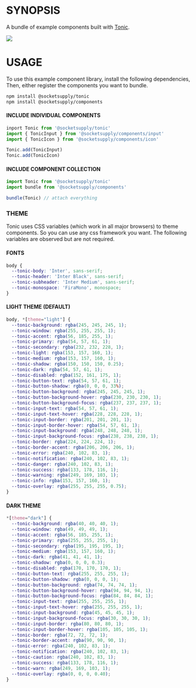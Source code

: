 # SYNOPSIS
A bundle of example components built with [Tonic](https://github.com/hxoht/tonic).

![](https://github.com/socketsupply/components/workflows/ci/badge.svg)

# USAGE
To use this example component library, install the following dependencies,
Then, either register the components you want to bundle.

```bash
npm install @socketsupply/tonic
npm install @socketsupply/components
```

#### INCLUDE INDIVIDUAL COMPONENTS

```js
inport Tonic from '@socketsupply/tonic'
import { TonicInput } from '@socketsupply/components/input'
import { TonicIcon } from '@socketsupply/components/icon'

Tonic.add(TonicInput)
Tonic.add(TonicIcon)
```

#### INCLUDE COMPONENT COLLECTION

```js
import Tonic from '@socketsupply/tonic'
import bundle from '@socketsupply/components'

bundle(Tonic) // attach everything
```

### THEME
Tonic uses CSS variables (which work in all major browsers) to theme components.
So you can use any css framework you want. The following variables are observed
but are not required.

#### FONTS
```css
body {
  --tonic-body: 'Inter', sans-serif;
  --tonic-header: 'Inter Black', sans-serif;
  --tonic-subheader: 'Inter Medium', sans-serif;
  --tonic-monospace: 'FiraMono', monospace;
}
```

#### LIGHT THEME (DEFAULT)

```css
body, *[theme="light"] {
  --tonic-background: rgba(245, 245, 245, 1);
  --tonic-window: rgba(255, 255, 255, 1);
  --tonic-accent: rgba(56, 185, 255, 1);
  --tonic-primary: rgba(54, 57, 61, 1);
  --tonic-secondary: rgba(232, 232, 228, 1);
  --tonic-light: rgba(153, 157, 160, 1);
  --tonic-medium: rgba(153, 157, 160, 1);
  --tonic-shadow: rgba(150, 150, 150, 0.25);
  --tonic-dark: rgba(54, 57, 61, 1);
  --tonic-disabled: rgba(152, 161, 175, 1);
  --tonic-button-text: rgba(54, 57, 61, 1);
  --tonic-button-shadow: rgba(0, 0, 0, 33%);
  --tonic-button-background: rgba(245, 245, 245, 1);
  --tonic-button-background-hover: rgba(230, 230, 230, 1);
  --tonic-button-background-focus: rgba(237, 237, 237, 1);
  --tonic-input-text: rgba(54, 57, 61, 1);
  --tonic-input-text-hover: rgba(228, 228, 228, 1);
  --tonic-input-border: rgba(201, 201, 201, 1);
  --tonic-input-border-hover: rgba(54, 57, 61, 1);
  --tonic-input-background: rgba(248, 248, 248, 1);
  --tonic-input-background-focus: rgba(238, 238, 238, 1);
  --tonic-border: rgba(224, 224, 224, 1);
  --tonic-border-accent: rgba(206, 206, 206, 1);
  --tonic-error: rgba(240, 102, 83, 1);
  --tonic-notification: rgba(240, 102, 83, 1);
  --tonic-danger: rgba(240, 102, 83, 1);
  --tonic-success: rgba(133, 178, 116, 1);
  --tonic-warning: rgba(249, 169, 103, 1);
  --tonic-info: rgba(153, 157, 160, 1);
  --tonic-overlay: rgba(255, 255, 255, 0.75);
}
```

#### DARK THEME

```css
*[theme="dark"] {
  --tonic-background: rgba(40, 40, 40, 1);
  --tonic-window: rgba(49, 49, 49, 1);
  --tonic-accent: rgba(56, 185, 255, 1);
  --tonic-primary: rgba(255, 255, 255, 1);
  --tonic-secondary: rgba(195, 195, 195, 1);
  --tonic-medium: rgba(153, 157, 160, 1);
  --tonic-dark: rgba(41, 41, 41, 1);
  --tonic-shadow: rgba(0, 0, 0, 0.3);
  --tonic-disabled: rgba(170, 170, 170, 1);
  --tonic-button-text: rgba(255, 255, 255, 1);
  --tonic-button-shadow: rgba(0, 0, 0, 1);
  --tonic-button-background: rgba(74, 74, 74, 1);
  --tonic-button-background-hover: rgba(94, 94, 94, 1);
  --tonic-button-background-focus: rgba(84, 84, 84, 1);
  --tonic-input-text: rgba(255, 255, 255, 1);
  --tonic-input-text-hover: rgba(255, 255, 255, 1);
  --tonic-input-background: rgba(45, 45, 45, 1);
  --tonic-input-background-focus: rgba(30, 30, 30, 1);
  --tonic-input-border: rgba(80, 80, 80, 1);
  --tonic-input-border-hover: rgba(105, 105, 105, 1);
  --tonic-border: rgba(72, 72, 72, 1);
  --tonic-border-accent: rgba(90, 90, 90, 1);
  --tonic-error: rgba(240, 102, 83, 1);
  --tonic-notification: rgba(240, 102, 83, 1);
  --tonic-caution: rgba(240, 102, 83, 1);
  --tonic-success: rgba(133, 178, 116, 1);
  --tonic-warn: rgba(249, 169, 103, 1);
  --tonic-overlay: rgba(0, 0, 0, 0.40);
}
```

